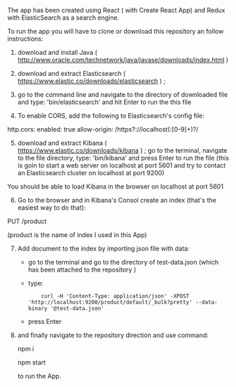 The app has been created using React ( with Create React App) and Redux with ElasticSearch as a search engine.

To run the app you will have to clone or download this repository an follow instructions:

1. download and install Java ( http://www.oracle.com/technetwork/java/javase/downloads/index.html )

2. download and extract Elasticsearch ( https://www.elastic.co/downloads/elasticsearch ) ;

3. go to the command line and navigate to the directory of downloaded file and type: 'bin/elasticsearch' and hit Enter  to run the this file

4. To enable CORS, add the following to Elasticsearch's config file:

http.cors:
  enabled: true
  allow-origin: /https?:\/\/localhost(:[0-9]+)?/

5. download and extract  Kibana ( https://www.elastic.co/downloads/kibana ) ; go to the terminal, navigate to the file directory, type: 'bin/kibana' and press Enter to run the file
  (this is goin to start a web server on localhost at port 5601 and try to contact an Elasticsearch cluster on localhost at port 9200)

  You should be able to load Kibana in the browser on localhost at port 5601

6. Go to the browser and in Kibana's Consol create an index (that's the easiest way to do that):

  PUT /product

  (product is the name of index I used in this App)

 7. Add document to the index by importing json file with data:

    - go to the terminal and go to the directory of  test-data.json (which has been attached to the repository )

    - type:

              curl -H 'Content-Type: application/json' -XPOST 'http://localhost:9200/product/default/_bulk?pretty' --data-binary '@test-data.json'

    - press Enter

 8. and finally navigate to the repository direction and use command: 

    npm i

    npm start



    to run the App.
